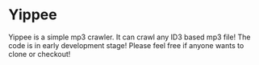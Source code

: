 # Yippee
Yippee is a simple mp3 crawler. It can crawl any ID3 based mp3 file! The code is in early development stage! Please feel free if anyone wants to clone or checkout!
